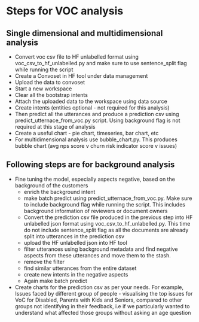# Steps for VOC analysis

## Single dimensional and multidimensional analysis
 - Convert voc csv file to HF unlabelled format using voc_csv_to_hf_unlabelled.py and make sure to use sentence_split flag while running the script 
 - Create a Convoset in HF tool under data management
 - Upload the data to convoset
 - Start a new workspace
 - Clear all the bootstrap intents
 - Attach the uploaded data to the workspace using data source
 - Create intents (entities optional - not required for this analysis)
 - Then predict all the utterances and produce a prediction csv using predict_utternace_from_voc.py script. Using background flag is not required at this stage of analysis
 - Create a useful chart - pie chart, timeseries, bar chart, etc
 - For multidimensional analysis use bubble_chart.py. This produces bubble chart (avg nps score v churn risk indicator score v issues)

## Following steps are for background analysis
 - Fine tuning the model, especially aspects negative, based on the background of the customers
    - enrich the background intent
    - make batch predict using predict_utternace_from_voc.py. Make sure to include background flag while running the script. This includes background information of reviewers or document owners
    - Convert the prediction csv file produced in the previous step into HF unlabelled json format using voc_csv_to_hf_unlabelled.py. This time do not include sentence_split flag as all the documents are already split into utterances in the prediction csv
    - upload the HF unlabelled json into HF tool 
    - filter utterances using background metadata and find negative aspects from these utterances and move them to the stash.
    - remove the filter
    - find similar utterances from the entire dataset
    - create new intents in the negative aspects
    - Again make batch predict
 - Create charts for the prediction csv as per your needs. For example, Issues faced by different group of people - visualising the top issues for VoC for Disabled, Parents with Kids and Seniors, compared to other groups not identifying in their feedback, i.e if we particularly wanted to understand what affected those groups without asking an age question